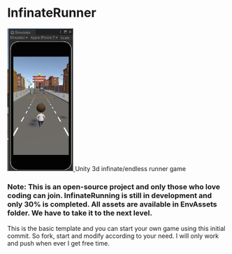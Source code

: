 # InfinateRunner
<a href="infinaterunnerdemo.png"><img src="infinaterunnerdemo.png" width="30%"/> </a>
Unity 3d infinate/endless runner game

### Note: This is an open-source project and only those who love coding can join. InfinateRunning is still in development and only 30% is completed. All assets are available  in EnvAssets folder. We have to take it to the next level.

This is the basic template and you can start your own game using this initial commit. So fork, start and modify according to your need. I will only work and push when ever I get free time.
